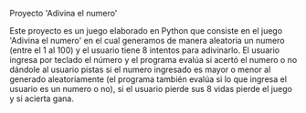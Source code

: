 Proyecto 'Adivina el numero' 

Este proyecto es un juego elaborado en Python que consiste en el juego 'Adivina el numero' en el cual generamos de manera aleatoria un numero (entre el 1 al 100) 
y el usuario tiene 8 intentos para adivinarlo. El usuario ingresa por teclado el número y el programa evalúa si acertó el numero o no dándole al usuario pistas 
si el numero ingresado es mayor o menor al generado aleatoriamente (el programa también evalúa si lo que ingresa el usuario es un numero o no), si el usuario 
pierde sus 8 vidas pierde el juego y si acierta gana.


